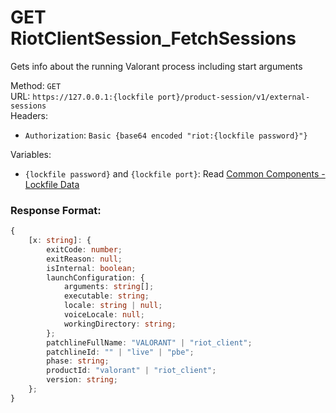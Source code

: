 <!--

This file is automatically generated!
Do not edit it directly!
See https://github.com/techchrism/valorant-api-docs/blob/trunk/contributing.md for more information.

-->

# GET RiotClientSession_FetchSessions

Gets info about the running Valorant process including start arguments  


Method: `GET`  
URL: `https://127.0.0.1:{lockfile port}/product-session/v1/external-sessions`  
Headers:
 - `Authorization`: `Basic {base64 encoded "riot:{lockfile password}"}`

Variables:
 - `{lockfile password}` and `{lockfile port}`: Read [Common Components - Lockfile Data](../common-components.md#lockfile-data)


### Response Format:
```ts
{
    [x: string]: {
        exitCode: number;
        exitReason: null;
        isInternal: boolean;
        launchConfiguration: {
            arguments: string[];
            executable: string;
            locale: string | null;
            voiceLocale: null;
            workingDirectory: string;
        };
        patchlineFullName: "VALORANT" | "riot_client";
        patchlineId: "" | "live" | "pbe";
        phase: string;
        productId: "valorant" | "riot_client";
        version: string;
    };
}
```
